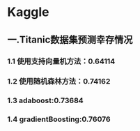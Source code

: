 # Kaggle
##  一.Titanic数据集预测幸存情况
### 1.1 使用支持向量机方法：0.64114
### 1.2 使用随机森林方法：0.74162
### 1.3 adaboost:0.73684
### 1.4 gradientBoosting:0.76076

